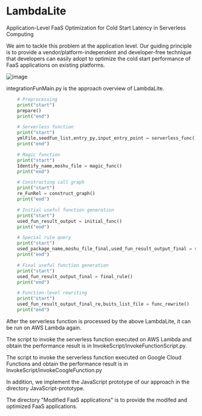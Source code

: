 # LambdaLite
Application-Level FaaS Optimization for Cold Start Latency in Serverless Computing

We aim to tackle this problem at the application level. Our guiding principle is to provide a vendor/platform-independent and developer-free technique that developers can easily adopt to optimize the cold start performance of FaaS applications on existing platforms. 

![image](https://user-images.githubusercontent.com/79156929/205443005-d5895a62-da5b-4fab-9a22-ac8291130223.png)

integrationFunMain.py is the approach overview of LambdaLite.



```Python
    # Preprocessing
    print("start")
    prepare()
    print("end")

    # Serverless function
    print("start")
    ymlFile,seedfun_list,entry_py,input_entry_point = serverless_func()
    print("end")

    # Magic function
    print("start")
    Identify_name,moshu_file = magic_func()
    print("end")

    # Constructing call graph 
    print("start")
    re_FunRel = construct_graph()
    print("end")

    # Initial useful function generation
    print("start")
    used_fun_result_output = initial_func()
    print("end")

    # Special rule query
    print("start")
    used_package_name,moshu_file_final,used_fun_result_output_final = special_rule()
    print("end")

    # Final useful function generation
    print("start")
    used_fun_result_output_final = final_rule()
    print("end")

    # Function-level rewriting
    print("start")
    used_fun_result_output_final_re,buits_list_file = func_rewrite()
    print("end")

```

After the serverless function is processed by the above LambdaLite, it can be run on AWS Lambda again.

The script to invoke the serverless function executed on AWS Lambda and obtain the performance result is in InvokeScript/invokeFunctionScript.py.

The script to invoke the serverless function executed on Google Cloud Functions and obtain the performance result is in InvokeScript/invokeCoogleFunction.py

In addition, we implement the JavaScript prototype of our approach in the directory JavaScript-prototype.

The directory "Modified FaaS applications" is to provide the modifed and optimized FaaS applications.

